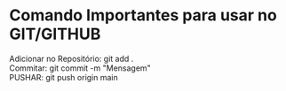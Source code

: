 # Comando Importantes para usar no GIT/GITHUB
Adicionar no Repositório: git add . <br/>
Commitar: git commit -m "Mensagem" <br/>
PUSHAR: git push origin main <br/>

